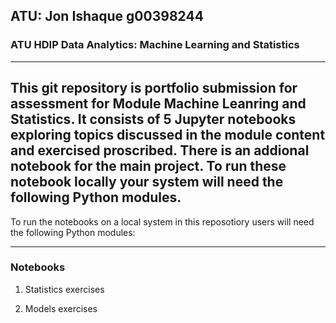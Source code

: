 ## ATU: Jon Ishaque g00398244


### ATU HDIP Data Analytics: Machine Learning and Statistics

---

This git repository is portfolio submission for assessment for Module Machine Leanring and Statistics.
It consists of 5 Jupyter notebooks exploring topics discussed in the module content and exercised proscribed. There is an addional notebook for the main project.
To run these notebook locally your system will need the following Python modules.
---

To run the notebooks on a local system in this reposotiory users will need the following Python modules:



---
### Notebooks

01. Statistics exercises

02. Models exercises
